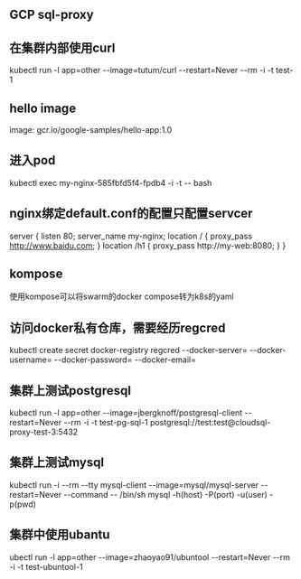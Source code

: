 ## GCP sql-proxy

## 在集群内部使用curl
kubectl run -l app=other --image=tutum/curl --restart=Never --rm -i -t test-1


## hello image
image: gcr.io/google-samples/hello-app:1.0

## 进入pod
kubectl exec my-nginx-585fbfd5f4-fpdb4 -i -t -- bash

## nginx绑定default.conf的配置只配置servcer
  server {
    listen 80;
    server_name my-nginx;
    location / {
      proxy_pass http://www.baidu.com;
    }
    location /h1 {
      proxy_pass http://my-web:8080;
    }
  }
	
##  kompose
使用kompose可以将swarm的docker compose转为k8s的yaml

## 访问docker私有仓库，需要经历regcred
kubectl create secret docker-registry regcred --docker-server=<your-registry-server> --docker-username=<your-name> --docker-password=<your-pword> --docker-email=<your-email>

## 集群上测试postgresql
kubectl run -l app=other --image=jbergknoff/postgresql-client --restart=Never --rm -i -t test-pg-sql-1 postgresql://test:test@cloudsql-proxy-test-3:5432

## 集群上测试mysql
kubectl run -i --rm --tty mysql-client --image=mysql/mysql-server --restart=Never --command -- /bin/sh
mysql -h(host) -P(port) -u(user) -p(pwd)

## 集群中使用ubantu
ubectl run -l app=other --image=zhaoyao91/ubuntool --restart=Never --rm -i -t test-ubuntool-1
